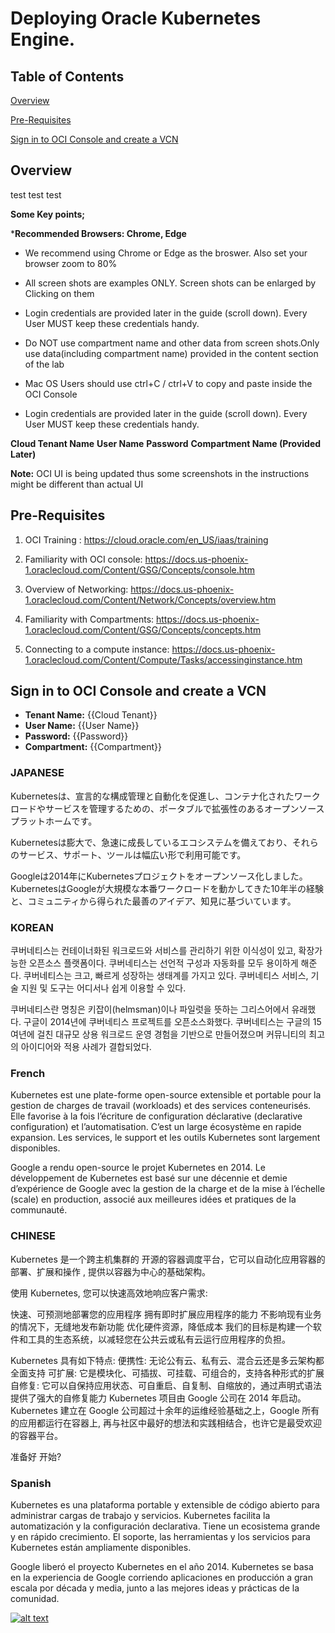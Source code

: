 # Deploying Oracle Kubernetes Engine.

## Table of Contents

[Overview](#overview)

[Pre-Requisites](#pre-requisites)

[Sign in to OCI Console and create a VCN](#sign-in-to-oci-console-and-create-a-vcn)

## Overview

test test test

**Some Key points;**

***Recommended Browsers: Chrome, Edge**

- We recommend using Chrome or Edge as the broswer. Also set your browser zoom to 80%

- All screen shots are examples ONLY. Screen shots can be enlarged by Clicking on them

- Login credentials are provided later in the guide (scroll down). Every User MUST keep these credentials handy.

- Do NOT use compartment name and other data from screen shots.Only use  data(including compartment name) provided in the content section of the lab

- Mac OS Users should use ctrl+C / ctrl+V to copy and paste inside the OCI Console

- Login credentials are provided later in the guide (scroll down). Every User MUST keep these credentials handy.

**Cloud Tenant Name**
**User Name**
**Password**
**Compartment Name (Provided Later)**

**Note:** OCI UI is being updated thus some screenshots in the instructions might be different than actual UI

## Pre-Requisites

1. OCI Training : https://cloud.oracle.com/en_US/iaas/training

2. Familiarity with OCI console: https://docs.us-phoenix-1.oraclecloud.com/Content/GSG/Concepts/console.htm

3. Overview of Networking: https://docs.us-phoenix-1.oraclecloud.com/Content/Network/Concepts/overview.htm

4. Familiarity with Compartments: https://docs.us-phoenix-1.oraclecloud.com/Content/GSG/Concepts/concepts.htm

5. Connecting to a compute instance: https://docs.us-phoenix-1.oraclecloud.com/Content/Compute/Tasks/accessinginstance.htm

## Sign in to OCI Console and create a VCN

* **Tenant Name:** {{Cloud Tenant}}
* **User Name:** {{User Name}}
* **Password:** {{Password}}
* **Compartment:** {{Compartment}}

### JAPANESE

Kubernetesは、宣言的な構成管理と自動化を促進し、コンテナ化されたワークロードやサービスを管理するための、ポータブルで拡張性のあるオープンソースプラットホームです。

Kubernetesは膨大で、急速に成長しているエコシステムを備えており、それらのサービス、サポート、ツールは幅広い形で利用可能です。

Googleは2014年にKubernetesプロジェクトをオープンソース化しました。KubernetesはGoogleが大規模な本番ワークロードを動かしてきた10年半の経験と、コミュニティから得られた最善のアイデア、知見に基づいています。


### KOREAN

쿠버네티스는 컨테이너화된 워크로드와 서비스를 관리하기 위한 이식성이 있고, 확장가능한 오픈소스 플랫폼이다. 쿠버네티스는 선언적 구성과 자동화를 모두 용이하게 해준다. 쿠버네티스는 크고, 빠르게 성장하는 생태계를 가지고 있다. 쿠버네티스 서비스, 기술 지원 및 도구는 어디서나 쉽게 이용할 수 있다.

쿠버네티스란 명칭은 키잡이(helmsman)이나 파일럿을 뜻하는 그리스어에서 유래했다. 구글이 2014년에 쿠버네티스 프로젝트를 오픈소스화했다. 쿠버네티스는 구글의 15여년에 걸친 대규모 상용 워크로드 운영 경험을 기반으로 만들어졌으며 커뮤니티의 최고의 아이디어와 적용 사례가 결합되었다.


### French
Kubernetes est une plate-forme open-source extensible et portable pour la gestion de charges de travail (workloads) et des services conteneurisés. Elle favorise à la fois l’écriture de configuration déclarative (declarative configuration) et l’automatisation. C’est un large écosystème en rapide expansion. Les services, le support et les outils Kubernetes sont largement disponibles.

Google a rendu open-source le projet Kubernetes en 2014. Le développement de Kubernetes est basé sur une décennie et demie d’expérience de Google avec la gestion de la charge et de la mise à l’échelle (scale) en production, associé aux meilleures idées et pratiques de la communauté.

### CHINESE

Kubernetes 是一个跨主机集群的 开源的容器调度平台，它可以自动化应用容器的部署、扩展和操作 , 提供以容器为中心的基础架构。

使用 Kubernetes, 您可以快速高效地响应客户需求:

快速、可预测地部署您的应用程序
拥有即时扩展应用程序的能力
不影响现有业务的情况下，无缝地发布新功能
优化硬件资源，降低成本
我们的目标是构建一个软件和工具的生态系统，以减轻您在公共云或私有云运行应用程序的负担。

Kubernetes 具有如下特点:
便携性: 无论公有云、私有云、混合云还是多云架构都全面支持
可扩展: 它是模块化、可插拔、可挂载、可组合的，支持各种形式的扩展
自修复: 它可以自保持应用状态、可自重启、自复制、自缩放的，通过声明式语法提供了强大的自修复能力
Kubernetes 项目由 Google 公司在 2014 年启动。Kubernetes 建立在 Google 公司超过十余年的运维经验基础之上，Google 所有的应用都运行在容器上, 再与社区中最好的想法和实践相结合，也许它是最受欢迎的容器平台。

准备好 开始?

### Spanish

Kubernetes es una plataforma portable y extensible de código abierto para administrar cargas de trabajo y servicios. Kubernetes facilita la automatización y la configuración declarativa. Tiene un ecosistema grande y en rápido crecimiento. El soporte, las herramientas y los servicios para Kubernetes están ampliamente disponibles.

Google liberó el proyecto Kubernetes en el año 2014. Kubernetes se basa en la experiencia de Google corriendo aplicaciones en producción a gran escala por década y media, junto a las mejores ideas y prácticas de la comunidad.



[![alt text](https://avatars2.githubusercontent.com/u/10662007?s=96&v=4)](https://www.datocms-assets.com/2885/1568037655-1567721088-terraform-overview-hero-cli.mp4 "Terraform Video")
